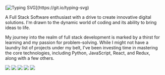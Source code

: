 [![Typing SVG](https://readme-typing-svg.demolab.com?font=lato&duration=1000&color=9170B4&multiline=true&width=435&lines=Hi%2C+I'm+Alex!)](https://git.io/typing-svg)

<p>A Full Stack Software enthusiast with a drive to create innovative digital solutions. I'm drawn to the dynamic world of coding and its ability to bring ideas to life.</p>

<p>My journey into the realm of full stack development is marked by a thirst for learning and my passion for problem-solving. While I might not have a laundry list of projects under my belt, I've been investing time in mastering the core technologies, including Python, JavaScript, React, and Redux, along with a few others.</p>

<!-- ![Top Langs](https://github-readme-stats.vercel.app/api/top-langs/?username=vallem13&hide=glsl,mako,php,shell&langs_count=10&theme=ocean_dark) ![Anurag's GitHub stats](https://github-readme-stats.vercel.app/api?username=vallem13&hide=stars,prs,contribs&show_icons=true&theme=ocean_dark) -->

<div></div>

<!--<div style="display: flex; justify-content: center;">
    <img src="https://github-readme-stats.vercel.app/api/top-langs/?username=vallem13&hide=glsl,mako,php,shell&langs_count=10&theme=ocean_dark" alt="Top Langs" />
    <img src="https://github-readme-stats.vercel.app/api?username=vallem13&hide=stars,prs,contribs&show_icons=true&theme=ocean_dark" alt="GitHub stats" />
</div>-->

<div>
    <img src="http://github-profile-summary-cards.vercel.app/api/cards/profile-details?username=vallem13&theme=monokai" />
    <img src="http://github-profile-summary-cards.vercel.app/api/cards/repos-per-language?username=vallem13&theme=monokai&exclude={exclude}" />
    <img src="http://github-profile-summary-cards.vercel.app/api/cards/most-commit-language?username=vallem13&theme=monokai&exclude={exclude}" />
    <img src="http://github-profile-summary-cards.vercel.app/api/cards/stats?username=vallem13&theme=monokai" />
    <img src="http://github-profile-summary-cards.vercel.app/api/cards/productive-time?username=vallem13&theme=monokai&utcOffset={utcOffset}" />
</div>





<!-- ![Peek 2020-07-09 15-53](https://user-images.githubusercontent.com/7910856/87048834-84abea80-c1fc-11ea-9342-27b96a046ba4.gif) -->

<!--
**vallem13/vallem13** is a ✨ _special_ ✨ repository because its `README.md` (this file) appears on your GitHub profile.

Here are some ideas to get you started:

- 🔭 I’m currently working on ...
- 🌱 I’m currently learning ...
- 👯 I’m looking to collaborate on ...
- 🤔 I’m looking for help with ...
- 💬 Ask me about ...
- 📫 How to reach me: ...
- 😄 Pronouns: ...
- ⚡ Fun fact: ...
-->

